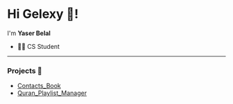 # Hi Gelexy 🌌!

I'm **Yaser Belal**

 - 👩‍💻 CS Student

----------

### Projects 💼

- [Contacts_Book](https://github.com/yaserbelal/Contacts_Book)
- [Quran_Playlist_Manager](https://github.com/yaserbelal/Quran_Playlist_Manager)
